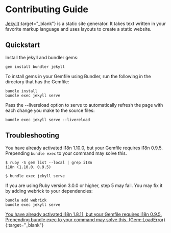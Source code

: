 # Contributing Guide

[Jekyll](https://jekyllrb.com/){:target="_blank"} is a static site generator. It takes text written in your favorite markup language and uses layouts to create a static website.

## Quickstart

Install the jekyll and bundler gems:

```shell
gem install bundler jekyll
```

To install gems in your Gemfile using Bundler, run the following in the directory that has the Gemfile:

```shell
bundle install
bundle exec jekyll serve
```

Pass the --livereload option to serve to automatically refresh the page with each change you make to the source files:

```shell
bundle exec jekyll serve --livereload
```

## Troubleshooting

You have already activated i18n 1.10.0, but your Gemfile requires i18n 0.9.5. Prepending `bundle exec` to your command may solve this.

```shell
$ ruby -S gem list --local | grep i18n
i18n (1.10.0, 0.9.5)

$ bundle exec jekyll serve
```

If you are using Ruby version 3.0.0 or higher, step 5 may fail. You may fix it by adding webrick to your dependencies:

```shell
bundle add webrick
bundle exec jekyll serve
```

[You have already activated i18n 1.8.11, but your Gemfile requires i18n 0.9.5. Prepending bundle exec to your command may solve this. (Gem::LoadError)](https://github.com/Homebrew/brew.sh/issues/845){:target="_blank"}

